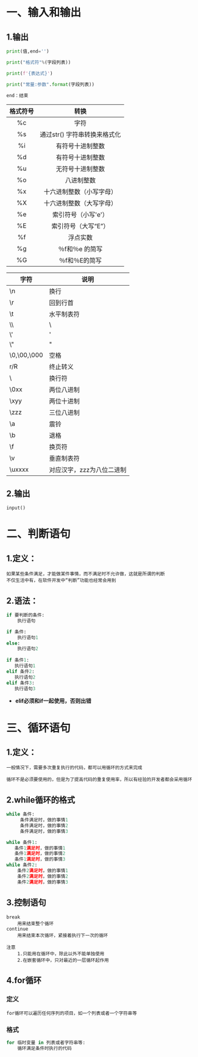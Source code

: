 # 一、输入和输出

## 1.输出

```python
print(值,end='')

print("格式符"%(字段列表))

print(f'{表达式}')

print("常量:参数".format(字段列表))

end：结束
```

| 格式符号 |             转换             |
| :------: | :--------------------------: |
|    %c    |             字符             |
|    %s    | 通过str() 字符串转换来格式化 |
|    %i    |       有符号十进制整数       |
|    %d    |       有符号十进制整数       |
|    %u    |       无符号十进制整数       |
|    %o    |          八进制整数          |
|    %x    |   十六进制整数（小写字母）   |
|    %X    |   十六进制整数（大写字母）   |
|    %e    |     索引符号（小写'e'）      |
|    %E    |     索引符号（大写“E”）      |
|    %f    |           浮点实数           |
|    %g    |       ％f和％e 的简写        |
|    %G    |        ％f和％E的简写        |

| 字符        | 说明                      |
| ----------- | ------------------------- |
| \n          | 换行                      |
| \r          | 回到行首                  |
| \t          | 水平制表符                |
| \\\         | \\                        |
| \\'         | '                         |
| \\"         | "                         |
| \0,\00,\000 | 空格                      |
| r/R         | 终止转义                  |
| \\          | 换行符                    |
| \0xx        | 两位八进制                |
| \xyy        | 两位十进制                |
| \zzz        | 三位八进制                |
| \a          | 震铃                      |
| \b          | 退格                      |
| \f          | 换页符                    |
| \v          | 垂直制表符                |
| \uxxxx      | 对应汉字，zzz为八位二进制 |



## 2.输出

```
input()
```

# 二、判断语句

## 1.定义：

```
如果某些条件满足，才能做某件事情，而不满足时不允许做，这就是所谓的判断
不仅生活中有，在软件开发中“判断”功能也经常会用到
```

## 2.语法：

```python
if 要判断的条件:
    执行语句

if 条件:
	执行语句1
else:
    执行语句2
    
if 条件1:
   执行语句1
elif 条件2:
   执行语句2
elif 条件3:
   执行语句3
```

- **elif必须和if一起使用，否则出错**

# 三、循环语句

## 1.定义：

```
一般情况下，需要多次重复执行的代码，都可以用循环的方式来完成

循环不是必须要使用的，但是为了提高代码的重复使用率，所以有经验的开发者都会采用循环
```

## 2.while循环的格式

```python
while 条件:
     条件满足时，做的事情1
     条件满足时，做的事情2
     条件满足时，做的事情3

while 条件1:
   条件1满足时，做的事情1
   条件1满足时，做的事情2
   条件1满足时，做的事情3
while 条件2:
    条件2满足时，做的事情1
    条件2满足时，做的事情2
    条件2满足时，做的事情3
```

## 3.控制语句

```
break
	用来结束整个循环
continue
	用来结束本次循环，紧接着执行下一次的循环

注意
    1.只能用在循环中，除此以外不能单独使用
    2.在嵌套循环中，只对最近的一层循环起作用
```

## 4.for循环

### 定义

```
for循环可以遍历任何序列的项目，如一个列表或者一个字符串等
```

### 格式

```python
for 临时变量 in 列表或者字符串等:
    循环满足条件时执行的代码
```
